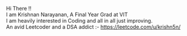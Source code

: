Hi There !!
<br>I am Krishnan Narayanan, A Final Year Grad at VIT
<br>I am heavily interested in Coding and all in all just improving.
<br>An avid Leetcoder and a DSA addict :- https://leetcode.com/u/krishn5n/
<!---
krishn5n/krishn5n is a ✨ special ✨ repository because its `README.md` (this file) appears on your GitHub profile.
You can click the Preview link to take a look at your changes.
--->
